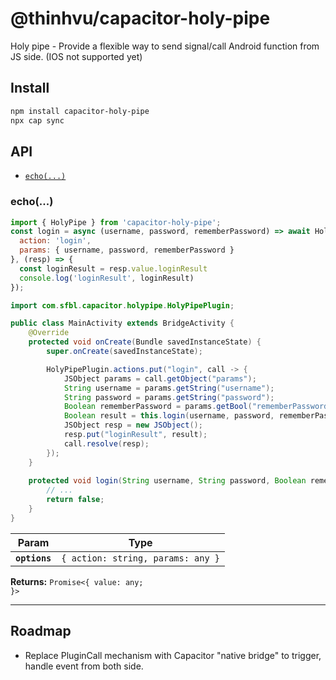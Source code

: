 # @thinhvu/capacitor-holy-pipe

Holy pipe - Provide a flexible way to send signal/call Android function from JS side. (IOS not supported yet)

## Install

```bash
npm install capacitor-holy-pipe
npx cap sync
```

## API

<docgen-index>

* [`echo(...)`](#echo)

</docgen-index>

<docgen-api>
<!--Update the source file JSDoc comments and rerun docgen to update the docs below-->

### echo(...)

```javascript
import { HolyPipe } from 'capacitor-holy-pipe';
const login = async (username, password, rememberPassword) => await HolyPipe.echo({ 
  action: 'login', 
  params: { username, password, rememberPassword } 
}, (resp) => {
  const loginResult = resp.value.loginResult
  console.log('loginResult', loginResult)
});
```

```java
import com.sfbl.capacitor.holypipe.HolyPipePlugin;

public class MainActivity extends BridgeActivity {
    @Override
    protected void onCreate(Bundle savedInstanceState) {
        super.onCreate(savedInstanceState);

        HolyPipePlugin.actions.put("login", call -> {
            JSObject params = call.getObject("params");
            String username = params.getString("username");
            String password = params.getString("password");
            Boolean rememberPassword = params.getBool("rememberPassword");
            Boolean result = this.login(username, password, rememberPassword);
            JSObject resp = new JSObject();
            resp.put("loginResult", result);
            call.resolve(resp);
        });
    }
    
    protected void login(String username, String password, Boolean rememberPassword) {
        // ...
        return false;
    }
}
```

| Param         | Type                            |
| ------------- | ------------------------------- |
| **`options`** | <code>{ action: string, params: any }</code> |

**Returns:** <code>Promise&lt;{ value: any; }&gt;</code>

--------------------

</docgen-api>

## Roadmap
- Replace PluginCall mechanism with Capacitor "native bridge" to trigger, handle event from both side.
